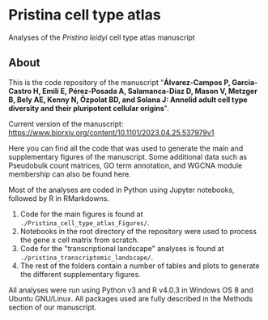 # Pristina cell type atlas
Analyses of the *Pristina leidyi* cell type atlas manuscript

## About

This is the code repository of the manuscript "**Álvarez-Campos P, García-Castro H, Emili E, Pérez-Posada A, Salamanca-Díaz D, Mason V, Metzger B, Bely AE, Kenny N, Özpolat BD, and Solana J: Annelid adult cell type diversity and their pluripotent cellular origins**".

Current version of the manuscript: https://www.biorxiv.org/content/10.1101/2023.04.25.537979v1

Here you can find all the code that was used to generate the main and supplementary figures of the manuscript. Some additional data such as Pseudobulk count matrices, GO term annotation, and WGCNA module membership can also be found here.

Most of the analyses are coded in Python using Jupyter notebooks, followed by R in RMarkdowns.

1. Code for the main figures is found at `./Pristina_cell_type_atlas_Figures/`.
2. Notebooks in the root directory of the repository were used to process the gene x cell matrix from scratch.
3. Code for the "transcriptional landscape" analyses is found at `./pristina_transcriptomic_landscape/`.
4. The rest of the folders contain a number of tables and plots to generate the different supplementary figures.


All analyses were run using Python v3 and R v4.0.3 in Windows OS 8 and Ubuntu GNU/Linux. All packages used are fully described in the Methods section of our manuscript.
